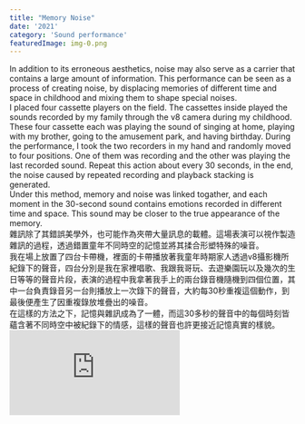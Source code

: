 ```yaml
---
title: "Memory Noise"
date: '2021'
category: 'Sound performance'
featuredImage: img-0.png
---
```

  <div class="box">
      <div class="dscrptn">
      In addition to its erroneous aesthetics, noise may also serve as a carrier that contains a large amount of information. This performance can be seen as a process of creating noise, by displacing memories of different time and space in childhood and mixing them to shape special noises.<br>
      I placed four cassette players on the field. The cassettes inside played the sounds recorded by my family through the v8 camera during my childhood. These four cassette each was playing the sound of singing at home, playing with my brother, going to the amusement park, and having birthday. During the performance, I took the two recorders in my hand and randomly moved to four positions. One of them was recording and the other was playing the last recorded sound. Repeat this action about every 30 seconds, in the end, the noise caused by repeated recording and playback stacking is generated.<br>
      Under this method, memory and noise was linked togather, and each moment in the 30-second sound contains emotions recorded in different time and space. This sound may be closer to the true appearance of the memory.<br>
      </div>
  </div>


  <div class="box">
      <div class="dscrptn">
      雜訊除了其錯誤美學外，也可能作為夾帶大量訊息的載體。這場表演可以視作製造雜訊的過程，透過錯置童年不同時空的記憶並將其揉合形塑特殊的噪音。<br>
      我在場上放置了四台卡帶機，裡面的卡帶播放著我童年時期家人透過v8攝影機所紀錄下的聲音，四台分別是我在家裡唱歌、我跟我哥玩、去遊樂園玩以及幾次的生日等等的聲音片段，表演的過程中我拿著我手上的兩台錄音機隨機到四個位置，其中一台負責錄音另一台則播放上一次錄下的聲音，大約每30秒重複這個動作，到最後便產生了因重複錄放堆疊出的噪音。<br>
      在這樣的方法之下，記憶與雜訊成為了一體，而這30多秒的聲音中的每個時刻皆蘊含著不同時空中被紀錄下的情感，這樣的聲音也許更接近記憶真實的樣貌。<br>
      </div>
  </div>



  <div class="box"></div>

  <iframe title="vimeo-player" src="https://player.vimeo.com/video/530205246" frameborder="0" allowfullscreen></iframe>
